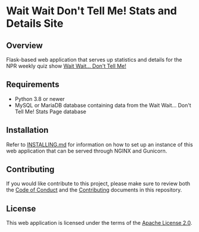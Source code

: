 # Wait Wait Don't Tell Me! Stats and Details Site

## Overview

Flask-based web application that serves up statistics and details for the NPR
weekly quiz show [Wait Wait... Don't Tell Me!](http://waitwait.npr.org)

## Requirements

- Python 3.8 or newer
- MySQL or MariaDB database containing data from the Wait Wait... Don't Tell
  Me! Stats Page database

## Installation

Refer to [INSTALLING.md](INSTALLING.md) for information on how to set up an
instance of this web application that can be served through NGINX and Gunicorn.

## Contributing

If you would like contribute to this project, please make sure to review both
the [Code of Conduct](CODE_OF_CONDUCT.md) and the
[Contributing](CONTRIBUTING.md) documents in this repository.

## License

This web application is licensed under the terms of the
[Apache License 2.0](http://www.apache.org/licenses/LICENSE-2.0).

